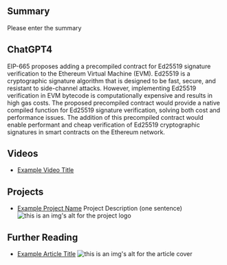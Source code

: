 ## Summary

Please enter the summary

## ChatGPT4

EIP-665 proposes adding a precompiled contract for Ed25519 signature verification to the Ethereum Virtual Machine (EVM). Ed25519 is a cryptographic signature algorithm that is designed to be fast, secure, and resistant to side-channel attacks. However, implementing Ed25519 verification in EVM bytecode is computationally expensive and results in high gas costs. The proposed precompiled contract would provide a native compiled function for Ed25519 signature verification, solving both cost and performance issues. The addition of this precompiled contract would enable performant and cheap verification of Ed25519 cryptographic signatures in smart contracts on the Ethereum network.

## Videos

- [Example Video Title](https://www.youtube.com/watch?v=TDGq4aeevgY)

## Projects

- [Example Project Name](https://xxxx.xxx/xxxxx) Project Description (one sentence) ![this is an img's alt for the project logo](https://xxxx.xxx/project-logo.xxx)

## Further Reading

- [Example Article Title](https://xxxx.xxx/xxxxx) ![this is an img's alt for the article cover](https://xxxx.xxx/article-cover.xxx)
